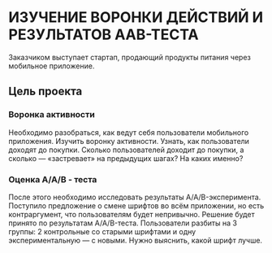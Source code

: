# ИЗУЧЕНИЕ ВОРОНКИ ДЕЙСТВИЙ И РЕЗУЛЬТАТОВ ААВ-ТЕСТА
Заказчиком выступает стартап, продающий продукты питания через мобильное приложение.

## Цель проекта
### Воронка активности 
Необходимо разобраться, как ведут себя пользователи мобильного приложения. 
Изучить воронку активности. 
Узнать, как пользователи доходят до покупки. 
Сколько пользователей доходит до покупки, а сколько — «застревает» на предыдущих шагах? 
На каких именно?

### Оценка А/А/В - теста
После этого необходимо исследовать результаты A/A/B-эксперимента. 
Поступило предложение о смене шрифтов во всём приложении, но есть контраргумент, что пользователям будет непривычно. 
Решение будет принято по результатам A/A/B-теста. 
Пользователи разбиты на 3 группы: 2 контрольные со старыми шрифтами и одну экспериментальную — с новыми. 
Нужно выяснить, какой шрифт лучше.
